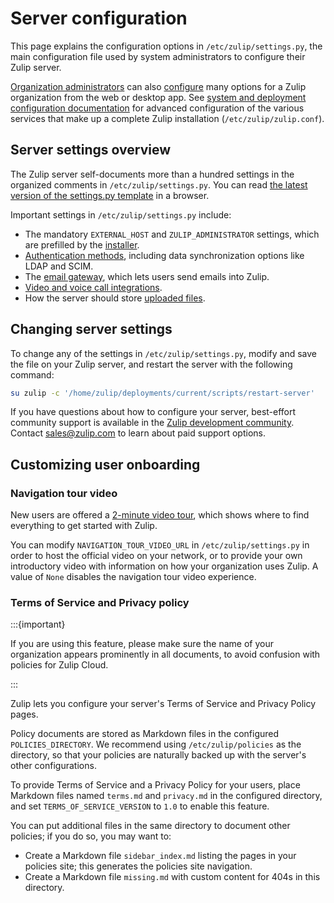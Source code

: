 # Server configuration

This page explains the configuration options in `/etc/zulip/settings.py`, the
main configuration file used by system administrators to configure their Zulip
server.

[Organization administrators][user-roles] can also [configure][realm-admin-docs]
many options for a Zulip organization from the web or desktop app. See [system
and deployment configuration documentation](system-configuration.md) for advanced
configuration of the various services that make up a complete Zulip installation
(`/etc/zulip/zulip.conf`).

[realm-admin-docs]: https://zulip.com/help/moving-to-zulip
[user-roles]: https://zulip.com/help/user-roles

## Server settings overview

The Zulip server self-documents more than a hundred settings in the
organized comments in `/etc/zulip/settings.py`. You can read [the
latest version of the settings.py template][settings-py-template] in a
browser.

[settings-py-template]: https://github.com/zulip/zulip/blob/main/zproject/prod_settings_template.py

Important settings in `/etc/zulip/settings.py` include:

- The mandatory `EXTERNAL_HOST` and `ZULIP_ADMINISTRATOR` settings,
  which are prefilled by the [installer](install.md).
- [Authentication methods](authentication-methods.md), including data
  synchronization options like LDAP and SCIM.
- The [email gateway](email-gateway.md), which lets
  users send emails into Zulip.
- [Video and voice call integrations](video-calls.md).
- How the server should store [uploaded files](upload-backends.md).

## Changing server settings

To change any of the settings in `/etc/zulip/settings.py`, modify and save the
file on your Zulip server, and restart the server with the following command:

```bash
su zulip -c '/home/zulip/deployments/current/scripts/restart-server'
```

If you have questions about how to configure your server, best-effort community
support is available in the [Zulip development community][chat-zulip-org].
Contact [sales@zulip.com](mailto:sales@zulip.com) to learn about paid support
options.

[chat-zulip-org]: https://zulip.com/development-community/

## Customizing user onboarding

### Navigation tour video

New users are offered a [2-minute video
tour](https://static.zulipchat.com/static/navigation-tour-video/zulip-10.mp4),
which shows where to find everything to get started with Zulip.

You can modify `NAVIGATION_TOUR_VIDEO_URL` in `/etc/zulip/settings.py` in order
to host the official video on your network, or to provide your own introductory
video with information on how your organization uses Zulip. A value of `None`
disables the navigation tour video experience.

### Terms of Service and Privacy policy

:::{important}

If you are using this feature, please make sure the name of your organization
appears prominently in all documents, to avoid confusion with policies for Zulip
Cloud.

:::

Zulip lets you configure your server's Terms of Service and
Privacy Policy pages.

Policy documents are stored as Markdown files in the configured
`POLICIES_DIRECTORY`. We recommend using `/etc/zulip/policies` as the directory,
so that your policies are naturally backed up with the server's other
configurations.

To provide Terms of Service and a Privacy Policy for your users, place Markdown
files named `terms.md` and `privacy.md` in the configured directory, and set
`TERMS_OF_SERVICE_VERSION` to `1.0` to enable this feature.

You can put additional files in the same directory to document other
policies; if you do so, you may want to:

- Create a Markdown file `sidebar_index.md` listing the pages in your
  policies site; this generates the policies site navigation.
- Create a Markdown file `missing.md` with custom content for 404s in
  this directory.
